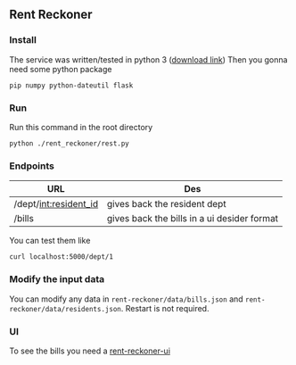 ## Rent Reckoner

### Install
The service was written/tested in python 3 ([download link](https://www.python.org/downloads/))
Then you gonna need some python package
```
pip numpy python-dateutil flask
```

### Run
Run this command in the root directory 
```
python ./rent_reckoner/rest.py
```

### Endpoints
|URL|Des|
|-|-|
|/dept/<int:resident_id>|gives back the resident dept|
|/bills|gives back the bills in a ui desider format|

You can test them like
```
curl localhost:5000/dept/1
```

### Modify the input data
You can modify any data in `rent-reckoner/data/bills.json` and `rent-reckoner/data/residents.json`. Restart is not required.

### UI
To see the bills you need a [rent-reckoner-ui](https://github.com/reveland/rent-reckoner-ui)
